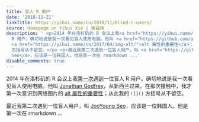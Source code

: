 ```yaml
---
title: 盲人 R 用户
date: '2018-11-21'
linkTitle: https://yihui.name/cn/2018/11/blind-r-users/
source: Homepage on Yihui Xie | 谢益辉
description: ' <p>2014 年在洛杉矶的 R 会议上我<a href="https://yihui.name/en/2014/07/a-few-notes-on-user2014/">第一次遇到</a>一位盲人
  R 用户。确切地说是我一次看见盲人使用电脑。他叫 <a href="https://github.com/ajrgodfrey">Jonathan Godfrey</a>，从新西兰过来。在那次接触中，我才第一次意识到网络图片的
  <a href="https://yihui.name/cn/2017/04/img-alt/">alt 属性的重要性</a>；从此我的 <code>![]()</code>
  方括号从不留空。</p> <p>最近我第二次遇到一位盲人用户，叫 <a href="https://github.com/jooyoungseo">JooYoung
  Seo</a>，应该是一位韩国人。他是第一次在 rmarkdown ...'
disable_comments: true
---
```

 <p>2014 年在洛杉矶的 R 会议上我<a href="https://yihui.name/en/2014/07/a-few-notes-on-user2014/">第一次遇到</a>一位盲人 R 用户。确切地说是我一次看见盲人使用电脑。他叫 <a href="https://github.com/ajrgodfrey">Jonathan Godfrey</a>，从新西兰过来。在那次接触中，我才第一次意识到网络图片的 <a href="https://yihui.name/cn/2017/04/img-alt/">alt 属性的重要性</a>；从此我的 <code>![]()</code> 方括号从不留空。</p> <p>最近我第二次遇到一位盲人用户，叫 <a href="https://github.com/jooyoungseo">JooYoung Seo</a>，应该是一位韩国人。他是第一次在 rmarkdown ...